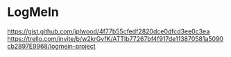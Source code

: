 # LogMeIn
https://gist.github.com/jplwood/4f77b55cfedf2820dce0dfcd3ee0c3ea
https://trello.com/invite/b/w2krGvfK/ATTIb77267bf4f917de113870581a5090cb2897E9968/logmein-project
